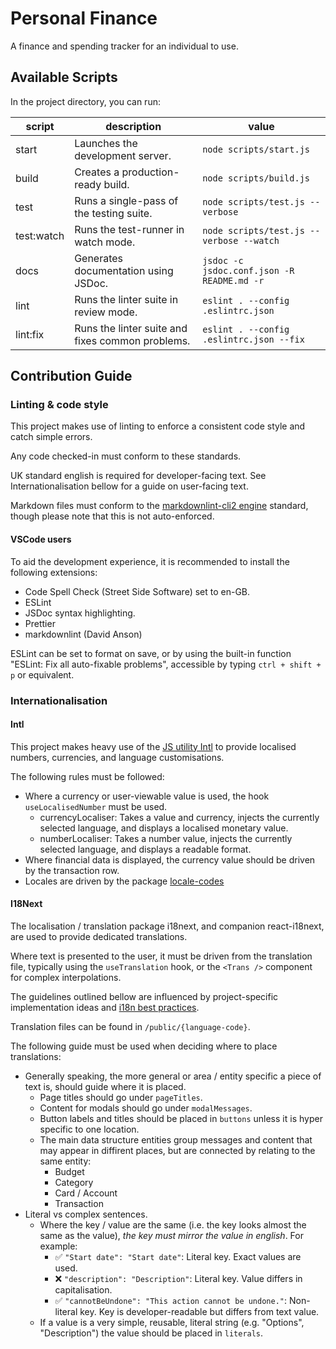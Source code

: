 # Personal Finance

A finance and spending tracker for an individual to use.

## Available Scripts

In the project directory, you can run:

script | description | value
-|-|-
start | Launches the development server. | `node scripts/start.js`
build | Creates a production-ready build. | `node scripts/build.js`
test | Runs a single-pass of the testing suite. | `node scripts/test.js --verbose`
test:watch | Runs the test-runner in watch mode. | `node scripts/test.js --verbose --watch`
docs | Generates documentation using JSDoc. | `jsdoc -c jsdoc.conf.json -R README.md -r`
lint | Runs the linter suite in review mode. | `eslint . --config .eslintrc.json`
lint:fix | Runs the linter suite and fixes common problems. | `eslint . --config .eslintrc.json --fix`

## Contribution Guide

### Linting & code style

This project makes use of linting to enforce a consistent code style and catch simple errors.

Any code checked-in must conform to these standards.

UK standard english is required for developer-facing text. See Internationalisation bellow for a guide on user-facing text.

Markdown files must conform to the [markdownlint-cli2 engine](https://github.com/DavidAnson/markdownlint-cli2) standard, though please note that this is not auto-enforced.

#### VSCode users

To aid the development experience, it is recommended to install the following extensions:

- Code Spell Check (Street Side Software) set to en-GB.
- ESLint
- JSDoc syntax highlighting.
- Prettier
- markdownlint (David Anson)

ESLint can be set to format on save, or by using the built-in function "ESLint: Fix all auto-fixable problems", accessible by typing `ctrl + shift + p` or equivalent.

### Internationalisation

#### Intl

This project makes heavy use of the [JS utility Intl](https://developer.mozilla.org/en-US/docs/Web/JavaScript/Reference/Global_Objects/Intl) to provide localised numbers, currencies, and language customisations.

The following rules must be followed:

- Where a currency or user-viewable value is used, the hook `useLocalisedNumber` must be used.
  - currencyLocaliser: Takes a value and currency, injects the currently selected language, and displays a localised monetary value.
  - numberLocaliser: Takes a number value, injects the currently selected language, and displays a readable format.
- Where financial data is displayed, the currency value should be driven by the transaction row.
- Locales are driven by the package [locale-codes](https://www.npmjs.com/package/locale-codes)

#### I18Next

The localisation / translation package i18next, and companion react-i18next, are used to provide dedicated translations.

Where text is presented to the user, it must be driven from the translation file, typically using the `useTranslation` hook, or the `<Trans />` component for complex interpolations.

The guidelines outlined bellow are influenced by project-specific implementation ideas and [i18n best practices](https://www.i18next.com/principles/best-practices).

Translation files can be found in `/public/{language-code}`.

The following guide must be used when deciding where to place translations:

- Generally speaking, the more general or area / entity specific a piece of text is, should guide where it is placed.
  - Page titles should go under `pageTitles`.
  - Content for modals should go under `modalMessages`.
  - Button labels and titles should be placed in `buttons` unless it is hyper specific to one location.
  - The main data structure entities group messages and content that may appear in diffirent places, but are connected by relating to the same entity:
    - Budget
    - Category
    - Card / Account
    - Transaction
- Literal vs complex sentences.
  - Where the key / value are the same (i.e. the key looks almost the same as the value), *the key must mirror the value in english*. For example:
    - ✅ `"Start date": "Start date"`: Literal key. Exact values are used.
    - ❌ `"description": "Description"`: Literal key. Value differs in capitalisation.
    - ✅ `"cannotBeUndone": "This action cannot be undone."`: Non-literal key. Key is developer-readable but differs from text value.
  - If a value is a very simple, reusable, literal string (e.g. "Options", "Description") the value should be placed in `literals`.
